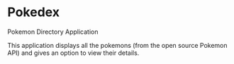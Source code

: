 # Pokedex
Pokemon Directory Application

This application displays all the pokemons (from the open source Pokemon API) and gives an option to view their details.
